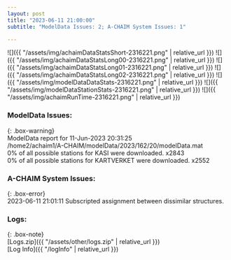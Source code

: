 ```yaml
---
layout: post
title: "2023-06-11 21:00:00"
subtitle: "ModelData Issues: 2; A-CHAIM System Issues: 1"

---
```


![]({{ "/assets/img/achaimDataStatsShort-2316221.png" | relative_url }})
![]({{ "/assets/img/achaimDataStatsLong00-2316221.png" | relative_url }})
![]({{ "/assets/img/achaimDataStatsLong01-2316221.png" | relative_url }})
![]({{ "/assets/img/achaimDataStatsLong02-2316221.png" | relative_url }})
![]({{ "/assets/img/modelDataDataStats-2316221.png" | relative_url }})
![]({{ "/assets/img/modelDataStationStats-2316221.png" | relative_url }})
![]({{ "/assets/img/achaimRunTime-2316221.png" | relative_url }})


### ModelData Issues:  
  
{: .box-warning}  
 ModelData report for 11-Jun-2023 20:31:25   
 /home2/achaim1/A-CHAIM/modelData/2023/162/20/modelData.mat   
 0% of all possible stations for KASI were downloaded. x2843   
 0% of all possible stations for KARTVERKET were downloaded. x2552   
  
### A-CHAIM System Issues:  
  
{: .box-error}  
2023-06-11 21:01:11 Subscripted assignment between dissimilar structures.  

### Logs:  
  
{: .box-note}  
[Logs.zip]({{ "/assets/other/logs.zip" | relative_url }})  
[Log Info]({{ "/logInfo" | relative_url }})  
